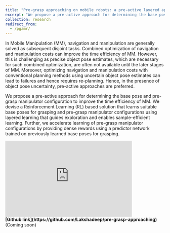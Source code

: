 ```yaml
---
title: "Pre-grasp approaching on mobile robots: a pre-active layered approach"
excerpt: "We propose a pre-active approach for determining the base pose and pre-grasp manipulator configuration to improve the time efficiency of MM."
collection: research
redirect_from:
  - /pgamr/
---
```


In Mobile Manipulation (MM), navigation and manipulation are generally solved as subsequent disjoint tasks. Combined optimization of navigation and manipulation costs can improve the time efficiency of MM. However, this is challenging as precise object pose estimates, which are necessary for such combined optimization, are often not available until the later stages of MM. Moreover, optimizing navigation and manipulation costs with conventional planning methods using uncertain object pose estimates can lead to failures and hence requires re-planning. Hence, in the presence of object pose uncertainty, pre-active approaches are preferred.  

We propose a pre-active approach for determining the base pose and pre-grasp manipulator configuration to improve the time efficiency of MM. We devise a Reinforcement Learning (RL) based solution that learns suitable base poses for grasping and pre-grasp manipulator configurations using layered learning that guides exploration and enables sample-efficient learning. Further, we accelerate learning of pre-grasp manipulator configurations by providing dense rewards using a predictor network trained on previously learned base poses for grasping. 

<iframe width="400" height="240" src="https://www.youtube.com/embed/e1W-owaG_I4" title="YouTube video player" frameborder="0" allow="accelerometer; autoplay; clipboard-write; encrypted-media; gyroscope; picture-in-picture" allowfullscreen></iframe>

<br>
<b>[Github link](https://github.com/Lakshadeep/pre-grasp-approaching)</b> (Coming soon)


